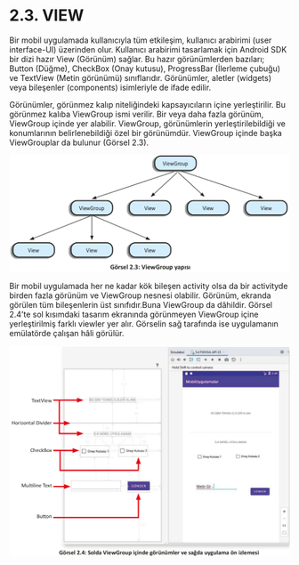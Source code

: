 # 2.3. VIEW

Bir mobil uygulamada kullanıcıyla tüm etkileşim, kullanıcı arabirimi (user interface-UI) üzerinden olur. Kullanıcı arabirimi tasarlamak için Android SDK bir dizi hazır View (Görünüm) sağlar. Bu hazır görünümlerden bazıları; Button (Düğme), CheckBox (Onay kutusu), ProgressBar (İlerleme çubuğu) ve TextView (Metin görünümü) sınıflarıdır. Görünümler, aletler (widgets) veya bileşenler (components) isimleriyle de ifade edilir.

Görünümler, görünmez kalıp niteliğindeki kapsayıcıların içine yerleştirilir. Bu görünmez kalıba ViewGroup ismi verilir. Bir veya daha fazla görünüm, ViewGroup içinde yer alabilir. ViewGroup, görünümlerin yerleştirilebildiği ve konumlarının belirlenebildiği özel bir görünümdür. ViewGroup içinde başka ViewGrouplar da bulunur (Görsel 2.3).

![ViewGroup yapısı](./ekran-tasarimi/gorsel-2.3-viewgroup-yapisi.png)

Bir mobil uygulamada her ne kadar kök bileşen activity olsa da bir activityde birden fazla görünüm ve ViewGroup nesnesi olabilir. Görünüm, ekranda görülen tüm bileşenlerin üst sınıfıdır.Buna ViewGroup da dâhildir. Görsel 2.4’te sol kısımdaki tasarım ekranında görünmeyen ViewGroup içine yerleştirilmiş farklı viewler yer alır. Görselin sağ tarafında ise uygulamanın emülatörde çalışan hâli görülür. 

![Solda ViewGroup içinde görünümler ve sağda uygulama ön izlemesi](./ekran-tasarimi/gorsel-2.4-solda-viewgroup-icinde-gorunumler-ve-sagda-uygulama-on-izlemesi.png)